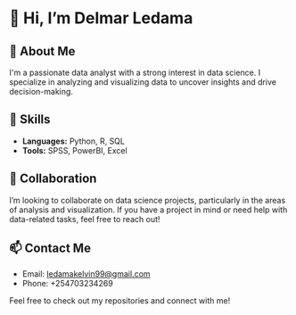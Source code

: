 # 👋 Hi, I’m Delmar Ledama

## 👀 About Me
I'm a passionate data analyst with a strong interest in data science. I specialize in analyzing and visualizing data to uncover insights and drive decision-making.

## 🌱 Skills
- **Languages:** Python, R, SQL
- **Tools:** SPSS, PowerBI, Excel

## 💞️ Collaboration
I’m looking to collaborate on data science projects, particularly in the areas of analysis and visualization. If you have a project in mind or need help with data-related tasks, feel free to reach out!

## 📫 Contact Me
- Email: ledamakelvin99@gmail.com
- Phone: +254703234269

Feel free to check out my repositories and connect with me!

<!---
ProfLedman/ProfLedman is a ✨ special ✨ repository because its `README.md` (this file) appears on your GitHub profile.
You can click the Preview link to take a look at your changes.
--->

